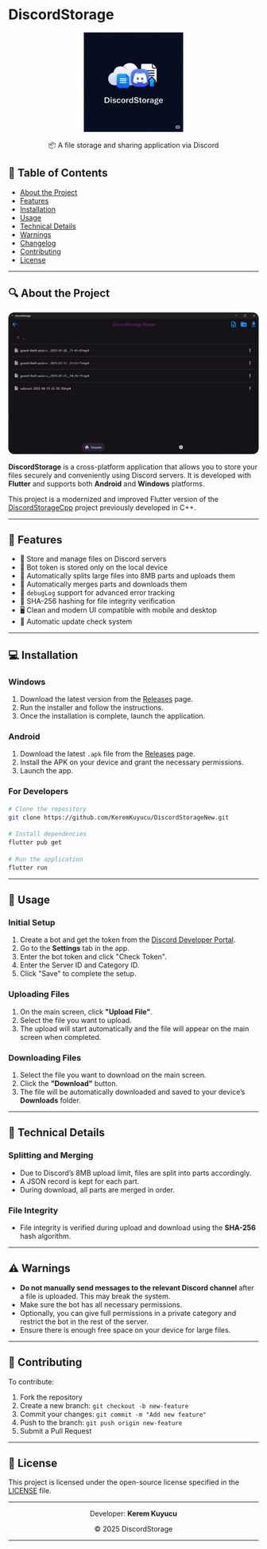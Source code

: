 # DiscordStorage

<div align="center">
  <img src="assets/logo.png" alt="DiscordStorage Logo" width="200">
  <p>📦 A file storage and sharing application via Discord</p>
</div>

## 📁 Table of Contents

* [About the Project](#-about-the-project)
* [Features](#-features)
* [Installation](#-installation)
* [Usage](#-usage)
* [Technical Details](#-technical-details)
* [Warnings](#-warnings)
* [Changelog](#-changelog)
* [Contributing](#-contributing)
* [License](#-license)

---

## 🔍 About the Project

<div align="center">
  <img src="assets/app_screenshot.png" alt="App Screenshot" style="border-radius: 12px; max-width: 100%;">
</div>

**DiscordStorage** is a cross-platform application that allows you to store your files securely and conveniently using Discord servers. It is developed with **Flutter** and supports both **Android** and **Windows** platforms.

This project is a modernized and improved Flutter version of the [DiscordStorageCpp](https://github.com/keremkuyucu/discordstorageCpp) project previously developed in C++.

---

## 🚀 Features

* 📁 Store and manage files on Discord servers
* 🔐 Bot token is stored only on the local device
* 📄 Automatically splits large files into 8MB parts and uploads them
* 📅 Automatically merges parts and downloads them
* 🧪 `debugLog` support for advanced error tracking
* 🯞 SHA-256 hashing for file integrity verification
* 🖥️ Clean and modern UI compatible with mobile and desktop
* 🔄 Automatic update check system

---

## 💻 Installation

### Windows

1. Download the latest version from the [Releases](https://github.com/KeremKuyucu/DiscordStorage/releases) page.
2. Run the installer and follow the instructions.
3. Once the installation is complete, launch the application.

### Android

1. Download the latest `.apk` file from the [Releases](https://github.com/KeremKuyucu/DiscordStorage/releases) page.
2. Install the APK on your device and grant the necessary permissions.
3. Launch the app.

### For Developers

```bash
# Clone the repository
git clone https://github.com/KeremKuyucu/DiscordStorageNew.git

# Install dependencies
flutter pub get

# Run the application
flutter run
```

---

## 📱 Usage

### Initial Setup

1. Create a bot and get the token from the [Discord Developer Portal](https://discord.com/developers/applications).
2. Go to the **Settings** tab in the app.
3. Enter the bot token and click "Check Token".
4. Enter the Server ID and Category ID.
5. Click "Save" to complete the setup.

### Uploading Files

1. On the main screen, click **"Upload File"**.
2. Select the file you want to upload.
3. The upload will start automatically and the file will appear on the main screen when completed.

### Downloading Files

1. Select the file you want to download on the main screen.
2. Click the **"Download"** button.
3. The file will be automatically downloaded and saved to your device’s **Downloads** folder.

---

## 🔧 Technical Details

### Splitting and Merging

* Due to Discord’s 8MB upload limit, files are split into parts accordingly.
* A JSON record is kept for each part.
* During download, all parts are merged in order.

### File Integrity

* File integrity is verified during upload and download using the **SHA-256** hash algorithm.

---

## ⚠️ Warnings

* **Do not manually send messages to the relevant Discord channel** after a file is uploaded. This may break the system.
* Make sure the bot has all necessary permissions.
* Optionally, you can give full permissions in a private category and restrict the bot in the rest of the server.
* Ensure there is enough free space on your device for large files.

---

## 🤝 Contributing

To contribute:

1. Fork the repository
2. Create a new branch: `git checkout -b new-feature`
3. Commit your changes: `git commit -m "Add new feature"`
4. Push to the branch: `git push origin new-feature`
5. Submit a Pull Request

---

## 📄 License

This project is licensed under the open-source license specified in the [LICENSE](LICENSE) file.

---

<div align="center">
  <p>Developer: <strong>Kerem Kuyucu</strong></p>
  <p>© 2025 DiscordStorage</p>
</div>

---
